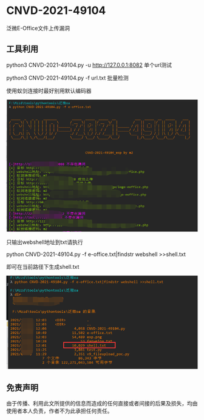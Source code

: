 # CNVD-2021-49104
泛微E-Office文件上传漏洞

## 工具利用

python3 CNVD-2021-49104.py -u http://127.0.0.1:8082 单个url测试

python3 CNVD-2021-49104.py -f url.txt 批量检测

使用蚁剑连接时最好别用默认编码器

![exp](./exp.png)

只输出webshell地址到txt请执行

python CNVD-2021-49104.py -f e-office.txt|findstr webshell >>shell.txt

即可在当前路径下生成shell.txt

![exp](./2.png)


## 免责声明

由于传播、利用此文所提供的信息而造成的任何直接或者间接的后果及损失，均由使用者本人负责，作者不为此承担任何责任。
